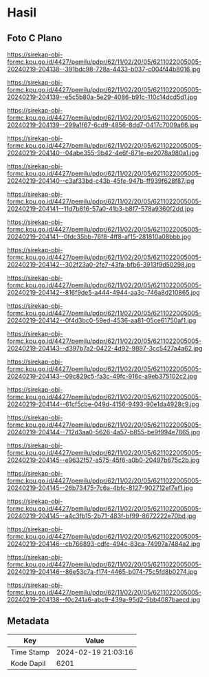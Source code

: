 # Hasil

## Foto C Plano

https://sirekap-obj-formc.kpu.go.id/4427/pemilu/pdpr/62/11/02/20/05/6211022005005-20240219-204138--391bdc98-728a-4433-b037-c004f44b8016.jpg

https://sirekap-obj-formc.kpu.go.id/4427/pemilu/pdpr/62/11/02/20/05/6211022005005-20240219-204139--e5c5b80a-5e29-4086-b91c-110c14dcd5d1.jpg

https://sirekap-obj-formc.kpu.go.id/4427/pemilu/pdpr/62/11/02/20/05/6211022005005-20240219-204139--299a1f67-6cd9-4856-8dd7-0417c7009a66.jpg

https://sirekap-obj-formc.kpu.go.id/4427/pemilu/pdpr/62/11/02/20/05/6211022005005-20240219-204140--04abe355-9b42-4e6f-871e-ee2078a980a1.jpg

https://sirekap-obj-formc.kpu.go.id/4427/pemilu/pdpr/62/11/02/20/05/6211022005005-20240219-204140--c3af33bd-c43b-45fe-947b-ff939f628f87.jpg

https://sirekap-obj-formc.kpu.go.id/4427/pemilu/pdpr/62/11/02/20/05/6211022005005-20240219-204141--11d7b616-57a0-41b3-b8f7-578a9360f2dd.jpg

https://sirekap-obj-formc.kpu.go.id/4427/pemilu/pdpr/62/11/02/20/05/6211022005005-20240219-204141--0fdc35bb-76f8-4ff8-af15-281810a08bbb.jpg

https://sirekap-obj-formc.kpu.go.id/4427/pemilu/pdpr/62/11/02/20/05/6211022005005-20240219-204142--302f23a0-2fe7-43fa-bfb6-3913f9d50298.jpg

https://sirekap-obj-formc.kpu.go.id/4427/pemilu/pdpr/62/11/02/20/05/6211022005005-20240219-204142--816f9de5-a444-4944-aa3c-746a8d210865.jpg

https://sirekap-obj-formc.kpu.go.id/4427/pemilu/pdpr/62/11/02/20/05/6211022005005-20240219-204142--0f4d3bc0-59ed-4536-aa81-05ce61750af1.jpg

https://sirekap-obj-formc.kpu.go.id/4427/pemilu/pdpr/62/11/02/20/05/6211022005005-20240219-204143--d397b7a2-0422-4d92-9897-3cc5427a4a62.jpg

https://sirekap-obj-formc.kpu.go.id/4427/pemilu/pdpr/62/11/02/20/05/6211022005005-20240219-204143--09c829c5-fa3c-49fc-916c-a9eb375102c2.jpg

https://sirekap-obj-formc.kpu.go.id/4427/pemilu/pdpr/62/11/02/20/05/6211022005005-20240219-204144--61cf5cbe-049d-4156-9493-90e1da4928c9.jpg

https://sirekap-obj-formc.kpu.go.id/4427/pemilu/pdpr/62/11/02/20/05/6211022005005-20240219-204144--712d3aa0-5626-4a57-b855-be9f994e7865.jpg

https://sirekap-obj-formc.kpu.go.id/4427/pemilu/pdpr/62/11/02/20/05/6211022005005-20240219-204145--e9632f57-a575-45f6-a0b0-20497b675c2b.jpg

https://sirekap-obj-formc.kpu.go.id/4427/pemilu/pdpr/62/11/02/20/05/6211022005005-20240219-204145--26b73475-7c6a-4bfc-8127-902712ef7ef1.jpg

https://sirekap-obj-formc.kpu.go.id/4427/pemilu/pdpr/62/11/02/20/05/6211022005005-20240219-204145--a4c3fb15-2b71-483f-bf99-8672222e70bd.jpg

https://sirekap-obj-formc.kpu.go.id/4427/pemilu/pdpr/62/11/02/20/05/6211022005005-20240219-204146--cb766893-cdfe-494c-83ca-74997a7484a2.jpg

https://sirekap-obj-formc.kpu.go.id/4427/pemilu/pdpr/62/11/02/20/05/6211022005005-20240219-204146--86e53c7a-f174-4465-b074-75c5fd8b0274.jpg

https://sirekap-obj-formc.kpu.go.id/4427/pemilu/pdpr/62/11/02/20/05/6211022005005-20240219-204138--f0c241a6-abc9-439a-95d2-5bb4087baecd.jpg


## Metadata

| Key        | Value               |
| ---------- | ------------------- |
| Time Stamp | 2024-02-19 21:03:16 |
| Kode Dapil | 6201                |



